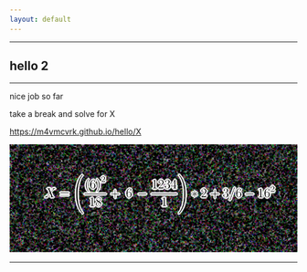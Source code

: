 ```yaml
---
layout: default
---
```


* * *

## hello 2

* * *

nice job so far

take a break and solve for X

https://m4vmcvrk.github.io/hello/X

![code2](./code2.png "code2")

* * *